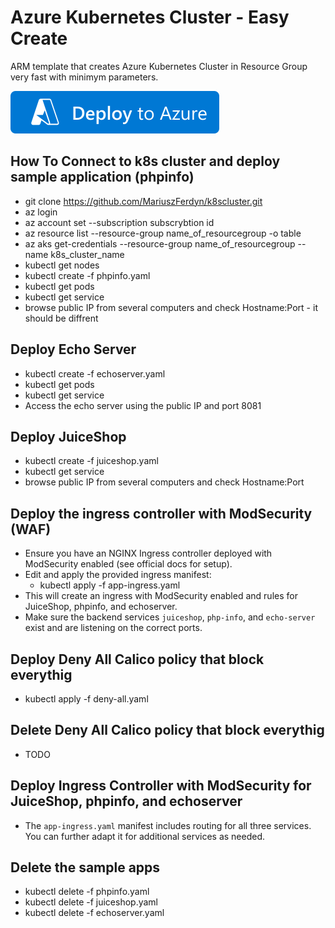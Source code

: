 # Azure Kubernetes Cluster - Easy Create

ARM template that creates Azure Kubernetes Cluster in Resource Group very fast with minimym parameters.


[![Deploy To Azure](https://raw.githubusercontent.com/Azure/azure-quickstart-templates/master/1-CONTRIBUTION-GUIDE/images/deploytoazure.svg?sanitize=true)](https://portal.azure.com/#create/Microsoft.Template/uri/https%3A%2F%2Fraw.githubusercontent.com%2FMariuszFerdyn%2Fk8scluster%2Fmaster%2Fk8s-2.json)



## How To Connect to k8s cluster and deploy sample application (phpinfo)
- git clone https://github.com/MariuszFerdyn/k8scluster.git
- az login
- az account set --subscription subscrybtion id
- az resource list --resource-group name_of_resourcegroup -o table
- az aks get-credentials --resource-group name_of_resourcegroup --name k8s_cluster_name
- kubectl get nodes
- kubectl create -f phpinfo.yaml
- kubectl get pods
- kubectl get service
- browse public IP from several computers and check Hostname:Port - it should be diffrent

## Deploy Echo Server
- kubectl create -f echoserver.yaml
- kubectl get pods
- kubectl get service
- Access the echo server using the public IP and port 8081



## Deploy JuiceShop 
- kubectl create -f juiceshop.yaml
- kubectl get service
- browse public IP from several computers and check Hostname:Port 



## Deploy the ingress controller with ModSecurity (WAF)
- Ensure you have an NGINX Ingress controller deployed with ModSecurity enabled (see official docs for setup).
- Edit and apply the provided ingress manifest:
  - kubectl apply -f app-ingress.yaml
- This will create an ingress with ModSecurity enabled and rules for JuiceShop, phpinfo, and echoserver.
- Make sure the backend services `juiceshop`, `php-info`, and `echo-server` exist and are listening on the correct ports.

## Deploy Deny All Calico policy that block everythig
- kubectl apply -f deny-all.yaml

## Delete Deny All Calico policy that block everythig
- TODO




## Deploy Ingress Controller with ModSecurity for JuiceShop, phpinfo, and echoserver
- The `app-ingress.yaml` manifest includes routing for all three services. You can further adapt it for additional services as needed.

## Delete the sample apps

- kubectl delete -f phpinfo.yaml
- kubectl delete -f juiceshop.yaml
- kubectl delete -f echoserver.yaml
